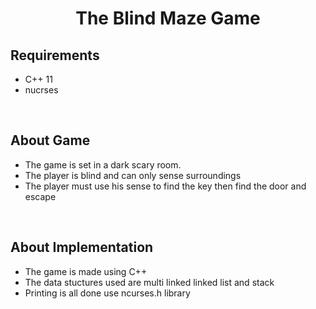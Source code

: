 <h1 style= "text-align:center">The Blind Maze Game</h1>
<h2><b> Requirements </b></h2>
<ul>
  <li> C++ 11</li>
  <li> nucrses</li>
</ul>
<br>
<h2> About Game </h2>
<ul>
  <li> The game is set in a dark scary room.</li>
  <li> The player is blind and can only sense surroundings</li>
  <li> The player must use his sense to find the key then find the door and escape</li>
</ul>
<br>
<h2> About Implementation </h2>
<ul>
  <li> The game is made using C++ </li>
  <li> The data stuctures used are multi linked linked list and stack </li>
  <li> Printing is all done use ncurses.h library </li>
</ul>
